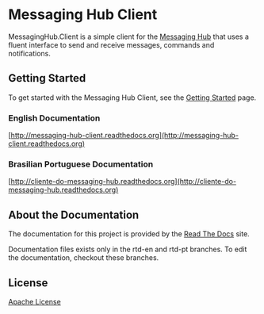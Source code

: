 
# Messaging Hub Client

MessagingHub.Client is a simple client for the [Messaging Hub](https://messaginghub.io/) that uses a fluent interface to send and receive messages, commands and notifications.

## Getting Started

To get started with the Messaging Hub Client, see the [Getting Started](http://messaging-hub-client.readthedocs.org/en/latest/getting-started/) page.

### English Documentation

[http://messaging-hub-client.readthedocs.org](http://messaging-hub-client.readthedocs.org)

### Brasilian Portuguese Documentation

[http://cliente-do-messaging-hub.readthedocs.org](http://cliente-do-messaging-hub.readthedocs.org)

## About the Documentation

The documentation for this project is provided by the [Read The Docs](http://readthedocs.org) site.

Documentation files exists only in the rtd-en and rtd-pt branches. To edit the documentation, checkout these branches.

## License

[Apache License](https://github.com/takenet/messaginghub-client-csharp/blob/master/LICENSE) 